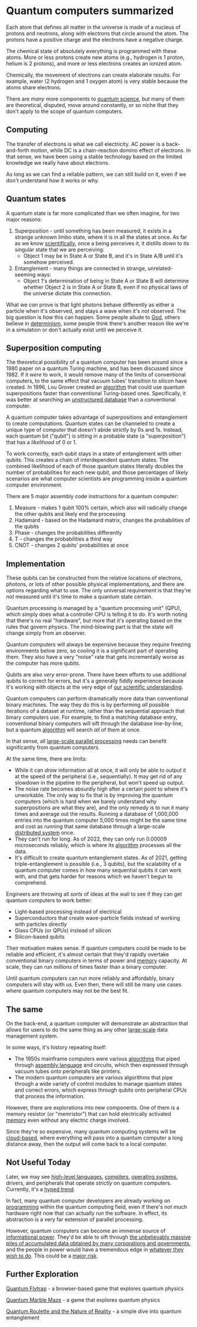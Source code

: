 
# Quantum computers summarized

Each atom that defines all matter in the universe is made of a nucleus of protons and neutrons, along with electrons that circle around the atom. The protons have a positive charge and the electrons have a negative charge.

The chemical state of absolutely everything is programmed with these atoms. More or less protons create new atoms (e.g., hydrogen is 1 proton, helium is 2 protons), and more or less electrons creates an ionized atom.

Chemically, the movement of electrons can create elaborate results. For example, water (2 hydrogen and 1 oxygen atom) is very stable because the atoms share electrons.

There are *many* more components to [quantum science](science-quantum.md), but many of them are theoretical, disputed, move around constantly, or so niche that they don't apply to the scope of quantum computers.

## Computing

The transfer of electrons is what we call electricity. AC power is a back-and-forth motion, while DC is a chain-reaction domino effect of electrons. In that sense, we have been using a stable technology based on the limited knowledge we really have about electrons.

As long as we can find a reliable pattern, we can still build on it, even if we don't understand how it works or why.

## Quantum states

A quantum state is far more complicated than we often imagine, for two major reasons:

1. Superposition - until something has been measured, it exists in a strange unknown limbo state, where it is in all the states at once. As far as we know [scientifically](science.md), once a being perceives it, it distills down to its singular state that we are perceiving:
   - Object 1 may be in State A or State B, and it's in State A/B until it's somehow perceived.
2. Entanglement - many things are connected in strange, unrelated-seeming ways:
   - Object 1's determination of being in State A or State B will determine whether Object 2 is in State A or State B, even if no physical laws of the universe dictate this connection.

What we *can* prove is that light photons behave differently as either a particle when it's observed, and stays a wave when it's *not* observed. The big question is *how* this can happen. Some people allude to [God](god.md), others believe in [determinism](glossary-philosophy.md), some people think there's another reason like we're in a simulation or don't actually exist until we perceive it.

## Superposition computing

The theoretical possibility of a quantum computer has been around since a 1980 paper on a quantum Turing machine, and has been discussed since 1982. If it *were* to work, it would remove many of the limits of conventional computers, to the same effect that vacuum tubes' transition to silicon have created. In 1996, Lou Grover created an [algorithm](programming-algorithms.md) that could use quantum superpositions faster than conventional Turing-based ones. Specifically, it was better at searching an [unstructured database](database.md) than a conventional computer.

A quantum computer takes advantage of superpositions and entanglement to create computations. Quantum states can be channeled to create a unique type of computer that doesn't abide strictly by 0s and 1s. Instead, each quantum bit ("qubit") is sitting in a probable state (a "superposition") that has a *likelihood* of 0 or 1.

To work correctly, each qubit stays in a state of entanglement with other qubits. This creates a chain of interdependent quantum states. The combined likelihood of each of those quantum states literally doubles the number of probabilities for each new qubit, and those percentages of likely scenarios are what computer scientists are programming inside a quantum computer environment.

There are 5 major assembly code instructions for a quantum computer:

1. Measure - makes 1 qubit 100% certain, which also will radically change the other qubits and likely end the processing
2. Hadamard - based on the Hadamard matrix, changes the probabilities of the qubits
3. Phase - changes the probabilities differently
4. T - changes the probabilities a third way
5. CNOT - changes 2 qubits' probabilities at once

## Implementation

These qubits can be constructed from the relative locations of electrons, photons, or lots of other possible physical implementations, and there are options regarding what to use. The only universal requirement is that they're *not* measured until it's time to make a quantum state certain.

Quantum processing is managed by a "quantum processing unit" (QPU), which simply does what a controller CPU is telling it to do. It's worth noting that there's no real "hardware", but more that it's operating based on the rules that govern physics. The mind-blowing part is that the state will change simply from an observer.

Quantum computers will always be expensive because they require freezing environments below zero, so cooling it is a significant part of operating them. They also have a very "noise" rate that gets incrementally worse as the computer has more qubits.

Qubits are also *very* error-prone. There have been efforts to use additional qubits to correct for errors, but it's a generally fiddly experience because it's working with objects at the very edge of [our scientific understanding](science.md).

Quantum computers can perform dramatically more data than conventional binary machines. The way they do this is by performing *all* possible iterations of a dataset at runtime, rather than the sequential approach that binary computers use. For example, to find a matching database entry, conventional binary computers will sift through the database line-by-line, but a quantum [algorithm](programming-algorithms.md) will search *all* of them at once.

In that sense, all [large-scale parallel processing](computers-distsys-enterprise.md) needs can benefit significantly from quantum computers.

At the same time, there are limits:

- While it can *draw* information all at once, it will only be able to output it at the speed of the peripheral (i.e., sequentially). It may get rid of any slowdown in the pipeline *to* the peripheral, but won't speed up output.
- The noise rate becomes absurdly high after a certain point to where it's unworkable. The only way to fix that is by improving the quantum computers (which is hard when we barely understand why superpositions are what they are), and the only remedy is to run it many times and average out the results. Running a database of 1,000,000 entries into the quantum computer 5,000 times might be the same time and cost as running that same database through a large-scale [distributed system](computers-distsys.md) once.
- They can't run for long. As of 2022, they can only run 0.00009 microseconds reliably, which is where its [algorithm](programming-algorithms.md) processes all the data.
- It's difficult to create quantum entanglement states. As of 2021, getting triple-entanglement is possible (i.e., 3 qubits), but the scalability of a quantum computer comes in how many sequential qubits it can work with, and that gets harder for reasons which we haven't begun to comprehend.

Engineers are throwing all *sorts* of ideas at the wall to see if they can get quantum computers to work better:

- Light-based processing instead of electrical
- Superconductors that create wave-particle fields instead of working with particles directly
- Glass CPUs (or QPUs) instead of silicon
- Silicon-based qubits

Their motivation makes sense. If quantum computers could be made to be reliable and efficient, it's almost certain that they'd rapidly overtake conventional binary computers in terms of power and [memory](/memory/) capacity. At scale, they can run *millions* of times faster than a binary computer.

Until quantum computers can run more reliably and affordably, binary computers will stay with us. Even then, there will still be many use cases where quantum computers may not be the best fit.

## The same

On the back-end, a quantum computer will demonstrate an abstraction that allows for users to do the same thing as any other [large-scale](computers-distsys-enterprise.md) data management system.

In some ways, it's history repeating itself:

- The 1950s mainframe computers were various [algorithms](programming-algorithms.md) that piped through [assembly language](programming-assembly.md) and circuits, which then expressed through vacuum tubes onto peripherals like printers.
- The modern quantum computers are various algorithms that pipe through a wide variety of control modules to manage quantum states and correct errors, which express through qubits onto peripheral CPUs that process the information.

However, there are explorations into new components. One of them is a memory resistor (or "memristor") that can hold electrically activated [memory](computers-memory.md) even without any electric charge involved.

Since they're so expensive, many quantum computing systems will be [cloud-based](computers-distsys-cloud.md), where everything will pass into a quantum computer a long distance away, then the output will come back to a local computer.

## Not Useful Today

Later, we may see [high-level languages](computers-languages.md), [compilers](computers-compilers.md), [operating systems](computers-os.md), drivers, and peripherals that operate *strictly* on quantum computers. Currently, it's a [hyped trend](https://trendless.tech/trends/).

In fact, many quantum computer developers are already working on [programming](computers-languages.md) within the quantum computing field, even if there's not much hardware right now that can actually *run* the software. In effect, its abstraction is a very far extension of parallel processing.

However, quantum computers can become an immense source of [informational power](power-types.md). They'd be able to sift through [the unbelievably massive piles of accumulated data obtained by many corporations and governments](faang.md), and the people in power would have a tremendous edge in [whatever they wish to do](purpose.md). This could be a [major risk](mgmt-badsystems.md).

## Further Exploration

[Quantum Flytrap](https://quantumgame.io/) - a browser-based game that explores quantum physics

[Quantum Marble Maze](https://fiftysevendegreesofrad.github.io/quantum/) - a game that explores quantum physics

[Quantum Roulette and the Nature of Reality](https://freelanceastro.github.io/bell/) - a simple dive into quantum entanglement
